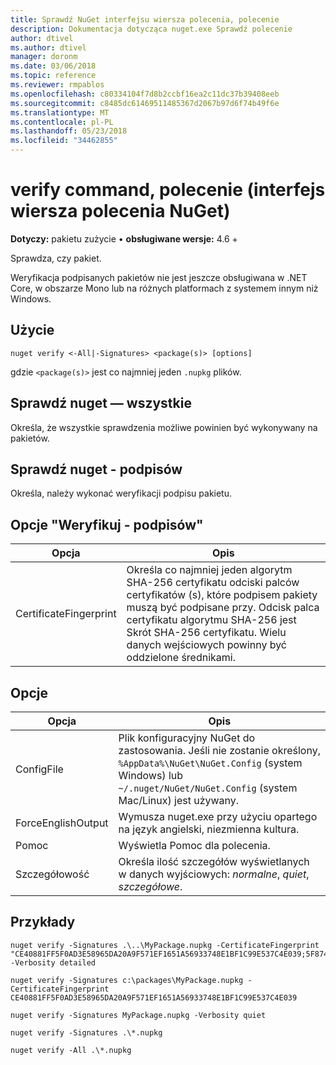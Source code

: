 ```yaml
---
title: Sprawdź NuGet interfejsu wiersza polecenia, polecenie
description: Dokumentacja dotycząca nuget.exe Sprawdź polecenie
author: dtivel
ms.author: dtivel
manager: doronm
ms.date: 03/06/2018
ms.topic: reference
ms.reviewer: rmpablos
ms.openlocfilehash: c80334104f7d8b2ccbf16ea2c11dc37b39408eeb
ms.sourcegitcommit: c8485dc61469511485367d2067b97d6f74b49f6e
ms.translationtype: MT
ms.contentlocale: pl-PL
ms.lasthandoff: 05/23/2018
ms.locfileid: "34462855"
---
```

# <a name="verify-command-nuget-cli"></a>verify command, polecenie (interfejs wiersza polecenia NuGet)

**Dotyczy:** pakietu zużycie &bullet; **obsługiwane wersje:** 4.6 +

Sprawdza, czy pakiet.

Weryfikacja podpisanych pakietów nie jest jeszcze obsługiwana w .NET Core, w obszarze Mono lub na różnych platformach z systemem innym niż Windows.

## <a name="usage"></a>Użycie

```cli
nuget verify <-All|-Signatures> <package(s)> [options]
```

gdzie `<package(s)>` jest co najmniej jeden `.nupkg` plików.

## <a name="nuget-verify--all"></a>Sprawdź nuget — wszystkie

Określa, że wszystkie sprawdzenia możliwe powinien być wykonywany na pakietów.

## <a name="nuget-verify--signatures"></a>Sprawdź nuget - podpisów

Określa, należy wykonać weryfikacji podpisu pakietu.

## <a name="options-for-verify--signatures"></a>Opcje "Weryfikuj - podpisów"

| Opcja | Opis |
| --- | --- |
| CertificateFingerprint | Określa co najmniej jeden algorytm SHA-256 certyfikatu odciski palców certyfikatów (s), które podpisem pakiety muszą być podpisane przy. Odcisk palca certyfikatu algorytmu SHA-256 jest Skrót SHA-256 certyfikatu. Wielu danych wejściowych powinny być oddzielone średnikami. |

## <a name="options"></a>Opcje

| Opcja | Opis |
| --- | --- |
| ConfigFile | Plik konfiguracyjny NuGet do zastosowania. Jeśli nie zostanie określony, `%AppData%\NuGet\NuGet.Config` (system Windows) lub `~/.nuget/NuGet/NuGet.Config` (system Mac/Linux) jest używany.|
| ForceEnglishOutput | Wymusza nuget.exe przy użyciu opartego na język angielski, niezmienna kultura. |
| Pomoc | Wyświetla Pomoc dla polecenia. |
| Szczegółowość | Określa ilość szczegółów wyświetlanych w danych wyjściowych: *normalne*, *quiet*, *szczegółowe*. |

## <a name="examples"></a>Przykłady

```cli
nuget verify -Signatures .\..\MyPackage.nupkg -CertificateFingerprint "CE40881FF5F0AD3E58965DA20A9F571EF1651A56933748E1BF1C99E537C4E039;5F874AAF47BCB268A19357364E7FBB09D6BF9E8A93E1229909AC5CAC865802E2" -Verbosity detailed

nuget verify -Signatures c:\packages\MyPackage.nupkg -CertificateFingerprint CE40881FF5F0AD3E58965DA20A9F571EF1651A56933748E1BF1C99E537C4E039

nuget verify -Signatures MyPackage.nupkg -Verbosity quiet

nuget verify -Signatures .\*.nupkg

nuget verify -All .\*.nupkg

```